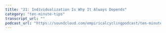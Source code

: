 ```yaml
---
title: "21: Individualization Is Why It Always Depends"
category: "ten-minute-tips"
transcript_url: ""
podcast_url: "https://soundcloud.com/empiricalcyclingpodcast/ten-minute-tips-21-individualization-is-why-it-always-depends"
---
```


